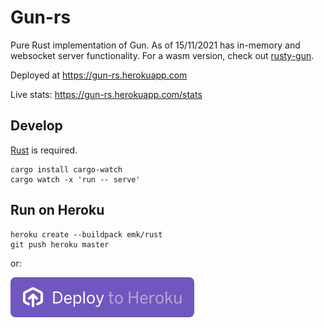 # Gun-rs

Pure Rust implementation of Gun. As of 15/11/2021 has in-memory and websocket server functionality. For a wasm version, check out [rusty-gun](https://github.com/mmalmi/rusty-gun).

Deployed at https://gun-rs.herokuapp.com

Live stats: https://gun-rs.herokuapp.com/stats

## Develop
[Rust](https://doc.rust-lang.org/book/ch01-01-installation.html) is required.

```
cargo install cargo-watch
cargo watch -x 'run -- serve'
```

## Run on Heroku
```
heroku create --buildpack emk/rust
git push heroku master
```

or:

[![Deploy](assets/herokubutton.svg)](https://heroku.com/deploy?template=https://github.com/mmalmi/rod)
